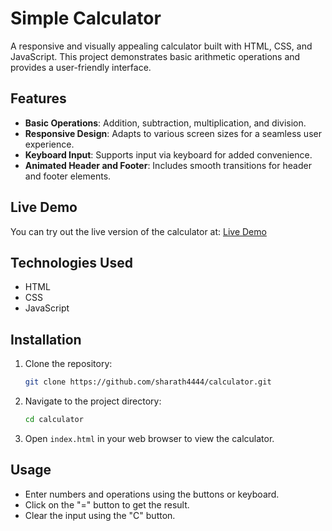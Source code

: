 # Simple Calculator

A responsive and visually appealing calculator built with HTML, CSS, and JavaScript. This project demonstrates basic arithmetic operations and provides a user-friendly interface.

## Features

- **Basic Operations**: Addition, subtraction, multiplication, and division.
- **Responsive Design**: Adapts to various screen sizes for a seamless user experience.
- **Keyboard Input**: Supports input via keyboard for added convenience.
- **Animated Header and Footer**: Includes smooth transitions for header and footer elements.

## Live Demo

You can try out the live version of the calculator at: [Live Demo](https://sharath4444.github.io/calculator/) <!-- Replace with your live demo link -->

## Technologies Used

- HTML
- CSS
- JavaScript

## Installation

1. Clone the repository:
   ```bash
   git clone https://github.com/sharath4444/calculator.git
   ```

2. Navigate to the project directory:
   ```bash
   cd calculator
   ```

3. Open `index.html` in your web browser to view the calculator.

## Usage

- Enter numbers and operations using the buttons or keyboard.
- Click on the "=" button to get the result.
- Clear the input using the "C" button.
